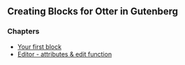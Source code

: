 ## Creating Blocks for Otter in Gutenberg

### Chapters
- [Your first block](first-block.md)
- [Editor - attributes & edit function](editor.md)
